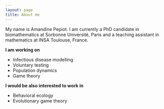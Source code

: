 ```yaml
---
layout: page
title: About me
---
```


My name is Amandine Pepiot. I am currently a PhD candidate in biomathematics at Sorbonne Université, Paris and a teaching assistant in mathematics at INSA Toulouse, France.

**I am working on**
- Infectious disease modelling
- Voluntary testing
- Population dynamics
- Game theory

**I would be also interested to work in**
- Behavioral ecology
- Evolutionary game theory


